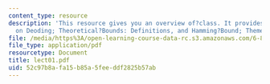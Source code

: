 ```yaml
---
content_type: resource
description: 'This resource gives you an overview of?class. It provides information
  on Deoding; Theoretical?Bounds: Definitions, and Hamming?Bound; Themes and; Appendix?on?Algebra.'
file: /media/https%3A/open-learning-course-data-rc.s3.amazonaws.com/6-895-essential-coding-theory-fall-2004/52c97b8afa15b85a5feeddf2825b57ab_lect01.pdf
file_type: application/pdf
resourcetype: Document
title: lect01.pdf
uid: 52c97b8a-fa15-b85a-5fee-ddf2825b57ab
---
```

